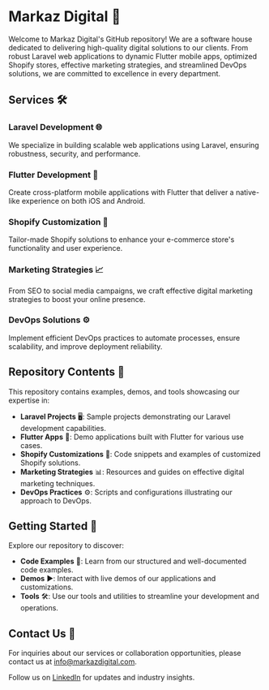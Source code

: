# Markaz Digital 🚀

Welcome to Markaz Digital's GitHub repository! We are a software house dedicated to delivering high-quality digital solutions to our clients. From robust Laravel web applications to dynamic Flutter mobile apps, optimized Shopify stores, effective marketing strategies, and streamlined DevOps solutions, we are committed to excellence in every department.

## Services 🛠️

### Laravel Development 🌐
We specialize in building scalable web applications using Laravel, ensuring robustness, security, and performance.

### Flutter Development 📱
Create cross-platform mobile applications with Flutter that deliver a native-like experience on both iOS and Android.

### Shopify Customization 🛒
Tailor-made Shopify solutions to enhance your e-commerce store's functionality and user experience.

### Marketing Strategies 📈
From SEO to social media campaigns, we craft effective digital marketing strategies to boost your online presence.

### DevOps Solutions ⚙️
Implement efficient DevOps practices to automate processes, ensure scalability, and improve deployment reliability.

## Repository Contents 📂

This repository contains examples, demos, and tools showcasing our expertise in:

- **Laravel Projects** 🖥️: Sample projects demonstrating our Laravel development capabilities.
- **Flutter Apps** 📱: Demo applications built with Flutter for various use cases.
- **Shopify Customizations** 🛒: Code snippets and examples of customized Shopify solutions.
- **Marketing Strategies** 📊: Resources and guides on effective digital marketing techniques.
- **DevOps Practices** ⚙️: Scripts and configurations illustrating our approach to DevOps.

## Getting Started 🚀

Explore our repository to discover:

- **Code Examples** 📝: Learn from our structured and well-documented code examples.
- **Demos** ▶️: Interact with live demos of our applications and customizations.
- **Tools** 🛠️: Use our tools and utilities to streamline your development and operations.

## Contact Us 📧

For inquiries about our services or collaboration opportunities, please contact us at [info@markazdigital.com](mailto:info@markazdigital.com).

Follow us on [LinkedIn](https://www.linkedin.com/markazdigital) for updates and industry insights.
